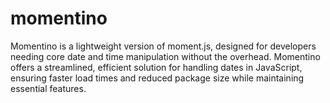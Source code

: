 # momentino
Momentino is a lightweight version of moment.js, designed for developers needing core date and time manipulation without the overhead. Momentino offers a streamlined, efficient solution for handling dates in JavaScript, ensuring faster load times and reduced package size while maintaining essential features.
